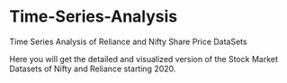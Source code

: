 # Time-Series-Analysis
Time Series Analysis of Reliance and Nifty Share Price DataSets


Here you will get the detailed and visualized version of the Stock Market Datasets of Nifty and Reliance starting 2020.
